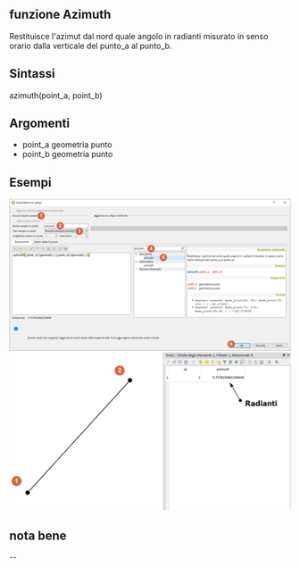 ## funzione Azimuth

Restituisce l'azimut dal nord quale angolo in radianti misurato in senso orario dalla verticale del punto_a al punto_b.

## Sintassi

azimuth(point_a, point_b)

## Argomenti

* point_a geometria punto
* point_b geometria punto

## Esempi

<img src="/img/azimuth/azimuth001.png">

<img src="/img/azimuth/azimuth002.png">

## nota bene

--
